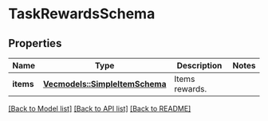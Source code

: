 # TaskRewardsSchema

## Properties

Name | Type | Description | Notes
------------ | ------------- | ------------- | -------------
**items** | [**Vec<models::SimpleItemSchema>**](SimpleItemSchema.md) | Items rewards. | 

[[Back to Model list]](../README.md#documentation-for-models) [[Back to API list]](../README.md#documentation-for-api-endpoints) [[Back to README]](../README.md)


